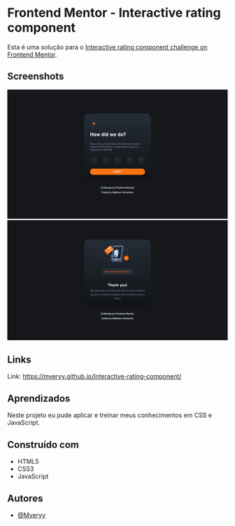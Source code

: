 # Frontend Mentor - Interactive rating component

Esta é uma solução para o [Interactive rating component challenge on Frontend Mentor](https://www.frontendmentor.io/challenges/interactive-rating-component-koxpeBUmI).

## Screenshots

![](screenshots/tela1.png)
![](screenshots/tela2.png)

## Links

Link: https://mveryy.github.io/Interactive-rating-component/

## Aprendizados

Neste projeto eu pude aplicar e treinar meus conhecimentos em CSS e JavaScript.

## Construído com

-   HTML5
-   CSS3
-   JavaScript

## Autores

-   [@Mveryy](https://github.com/Mveryy)
